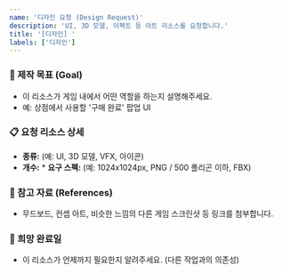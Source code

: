 ```yaml
---
name: '디자인 요청 (Design Request)'
description: 'UI, 3D 모델, 이펙트 등 아트 리소스를 요청합니다.'
title: '[디자인] '
labels: ['디자인']
---
```


### 🎯 제작 목표 (Goal)
* 이 리소스가 게임 내에서 어떤 역할을 하는지 설명해주세요.
* 예: 상점에서 사용할 '구매 완료' 팝업 UI

### 📋 요청 리소스 상세
* **종류:** (예: UI, 3D 모델, VFX, 아이콘)
* **개수:** * **요구 스펙:** (예: 1024x1024px, PNG / 500 폴리곤 이하, FBX)

### 🎨 참고 자료 (References)
* 무드보드, 컨셉 아트, 비슷한 느낌의 다른 게임 스크린샷 등 링크를 첨부합니다.

### 📅 희망 완료일
* 이 리소스가 언제까지 필요한지 알려주세요. (다른 작업과의 의존성)
